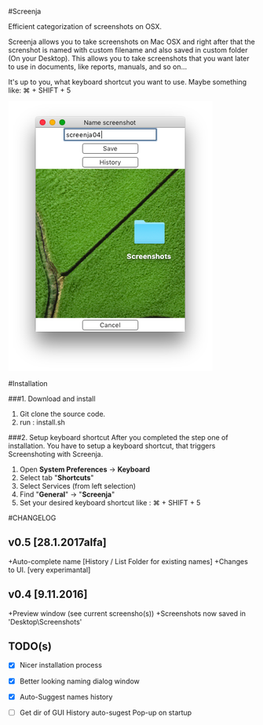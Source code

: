 #Screenja

Efficient categorization of screenshots on OSX.

Screenja allows you to take screenshots on Mac OSX and right after that the screnshot is named with custom filename and also saved in custom folder (On your Desktop).
This allows you to take screenshots that you want later to use in documents, like reports, manuals, and so on...

It's up to you, what keyboard shortcut you want to use.
Maybe something like:  ⌘ + SHIFT + 5


![Application Demo](https://raw.githubusercontent.com/ggtd/Screenja/master/README.images/app_demo.png "Application Demo")


#Installation

###1. Download and install

1. Git clone the source code.
2. run : install.sh

###2. Setup keyboard shortcut
After you completed the step one of installation.
You have to setup a keyboard shortcut, that triggers Screenshoting with Screenja.

1. Open **System Preferences** -> **Keyboard**
2. Select tab "**Shortcuts**"
3. Select Services (from left selection)
4. Find "**General**" -> "**Screenja**"
5. Set your desired keyboard shortcut like : ⌘ + SHIFT + 5


#CHANGELOG

## v0.5 [28.1.2017alfa]
+Auto-complete name [History / List Folder for existing names]
+Changes to UI. [very experimantal]


## v0.4 [9.11.2016]
+Preview window (see current screensho(s))
+Screenshots now saved in 'Desktop\Screenshots'





## TODO(s)
- [x] Nicer installation process
- [x] Better looking naming dialog window
- [x] Auto-Suggest names history
- [ ] Get dir of GUI History auto-sugest Pop-up on startup

